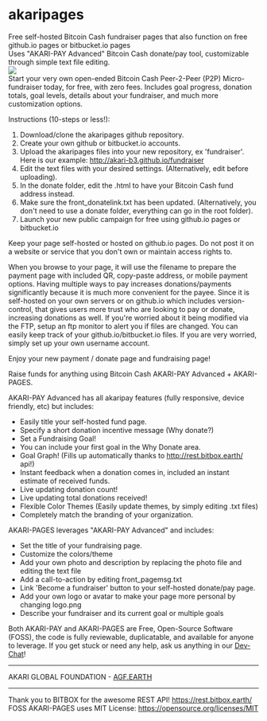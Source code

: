 # akaripages
Free self-hosted Bitcoin Cash fundraiser pages that also function on free github.io pages or bitbucket.io pages    
Uses "AKARI-PAY Advanced" Bitcoin Cash donate/pay tool, customizable through simple text file editing.    
<a href="https://github.com/AKARI-B3/akaripages"><img src="http://agf.earth/akari_pages_example.jpg"></a>    
Start your very own open-ended Bitcoin Cash Peer-2-Peer (P2P) Micro-fundraiser today, for free, with zero fees.
Includes goal progress, donation totals, goal levels, details about your fundraiser, and much more customization options.

Instructions (10-steps or less!):

1. Download/clone the akaripages github repository.
2. Create your own github or bitbucket.io accounts.
3. Upload the akaripages files into your new repository, ex 'fundraiser'. Here is our example: http://akari-b3.github.io/fundraiser
4. Edit the text files with your desired settings. (Alternatively, edit before uploading).
5. In the donate folder, edit the .html to have your Bitcoin Cash fund address instead.
6. Make sure the front_donatelink.txt has been updated. (Alternatively, you don't need to use a donate folder, everything can go in the root folder).
7. Launch your new public campaign for free using github.io pages or bitbucket.io

Keep your page self-hosted or hosted on github.io pages. Do not post it on a website or service that you don't own or maintain access rights to. 

When you browse to your page, it will use the filename to prepare the payment page with included QR, copy-paste address, or mobile payment options. 
Having multiple ways to pay increases donations/payments significantly because it is much more convenient for the payee.
Since it is self-hosted on your own servers or on github.io which includes version-control, that gives users more trust who are looking to pay or donate, increasing donations as well. 
If you're worried about it being modified via the FTP, setup an ftp monitor to alert you if files are changed.  You can easily keep track of your github.io/bitbucket.io files. If you are very worried, simply set up your own username account.

Enjoy your new payment / donate page and fundraising page!

Raise funds for anything using Bitcoin Cash AKARI-PAY Advanced + AKARI-PAGES.

AKARI-PAY Advanced has all akaripay features (fully responsive, device friendly, etc) but includes:

* Easily title your self-hosted fund page.
* Specify a short donation incentive message (Why donate?)
* Set a Fundraising Goal!
* You can include your first goal in the Why Donate area.
* Goal Graph! (Fills up automatically thanks to http://rest.bitbox.earth/ api!)
* Instant feedback when a donation comes in, included an instant estimate of received funds.
* Live updating donation count!
* Live updating total donations received!
* Flexible Color Themes (Easily update themes, by simply editing .txt files)
* Completely match the branding of your organization.

AKARI-PAGES leverages "AKARI-PAY Advanced" and includes:

* Set the title of your fundraising page.
* Customize the colors/theme
* Add your own photo and description by replacing the photo file and editing the text file
* Add a call-to-action by editing front_pagemsg.txt
* Link 'Become a fundraiser' button to your self-hosted donate/pay page.
* Add your own logo or avatar to make your page more personal by changing logo.png
* Describe your fundraiser and its current goal or multiple goals

Both AKARI-PAY and AKARI-PAGES are Free, Open-Source Software (FOSS), the code is fully reviewable, duplicatable, and available for anyone to leverage.
If you get stuck or need any help, ask us anything in our <a href="http://webchat.freenode.net/?randomnick=1&channels=%23akari&prompt=1">Dev-Chat</a>!

-----

AKARI GLOBAL FOUNDATION - <a href="http://agf.earth">AGF.EARTH</a>

-----
Thank you to BITBOX for the awesome REST API! https://rest.bitbox.earth/          
FOSS AKARI-PAGES uses MIT License: https://opensource.org/licenses/MIT            
